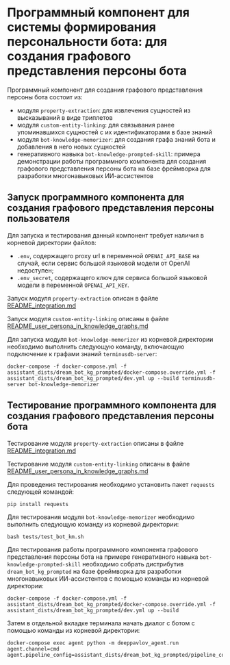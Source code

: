 # Программный компонент для системы формирования персональности бота: для создания графового представления персоны бота

Программный компонент для создания графового представления персоны бота состоит из:

- модуля `property-extraction`: для извлечения сущностей из высказываний в виде триплетов
- модуля `custom-entity-linking`: для связывания ранее упоминавшихся сущностей с их идентификаторами в базе знаний
- модуля `bot-knowledge-memorizer`: для создания графа знаний бота и добавления в него новых сущностей
- генеративного навыка `bot-knowledge-prompted-skill`: примера демонстрации работы программного компонента для создания графового представления персоны бота на базе фреймворка для разработки многонавыковых ИИ-ассистентов


## Запуск программного компонента для создания графового представления персоны пользователя

Для запуска и тестирования данный компонент требует наличия в корневой директории файлов: 
* `.env`, содержащего proxy url в переменной `OPENAI_API_BASE` на случай, если сервис большой языковой модели от OpenAI недоступен;
* `.env_secret`, содержащего ключ для сервиса большой языковой модели в переменной `OPENAI_API_KEY`.

Запуск модуля `property-extraction` описан в файле [README_integration.md](/README_integration.md)

Запуск модуля `custom-entity-linking` описаны в файле [README_user_persona_in_knowledge_graphs.md](/README_user_persona_in_knowledge_graphs.md)

Для запуска модуля `bot-knowledge-memorizer` из корневой директории необходимо выполнить следующую команду, включающую подключение к графами знаний `terminusdb-server`:

```
docker-compose -f docker-compose.yml -f assistant_dists/dream_bot_kg_prompted/docker-compose.override.yml -f assistant_dists/dream_bot_kg_prompted/dev.yml up --build terminusdb-server bot-knowledge-memorizer
```

## Тестирование программного компонента для создания графового представления персоны бота

Тестирование модуля `property-extraction` описаны в файле [README_integration.md](/README_integration.md)

Тестирование модуля `custom-entity-linking` описаны в файле [README_user_persona_in_knowledge_graphs.md](/README_user_persona_in_knowledge_graphs.md)

Для проведения тестирования необходимо установить пакет `requests` следующей командой:

```
pip install requests
``` 

Для тестирования модуля `bot-knowledge-memorizer` необходимо выполнить следующую команду из корневой директории:

```
bash tests/test_bot_km.sh
```

Для тестирования работы программного компонента графового представления персоны бота на примере генеративного навыка `bot-knowledge-prompted-skill` необходимо собрать дистрибутив `dream_bot_kg_prompted` на базе фреймворка для разработки многонавыковых ИИ-ассистентов с помощью команды из корневой директории:

```
docker-compose -f docker-compose.yml -f assistant_dists/dream_bot_kg_prompted/docker-compose.override.yml -f assistant_dists/dream_bot_kg_prompted/dev.yml up --build
```

Затем в отдельной вкладке терминала начать диалог с ботом с помощью команды из корневой директории:

```
docker-compose exec agent python -m deeppavlov_agent.run agent.channel=cmd agent.pipeline_config=assistant_dists/dream_bot_kg_prompted/pipeline_conf.json
```